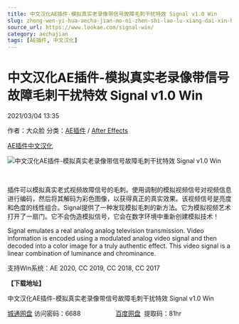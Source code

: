 ```yaml
---
title: 中文汉化AE插件-模拟真实老录像带信号故障毛刺干扰特效 Signal v1.0 Win
slug: zhong-wen-yi-hua-aecha-jian-mo-ni-zhen-shi-lao-lu-xiang-dai-xin-hao-gu-zhang-mao-ci-gan-rao-te-xiao-signal-v1-0-win
source_url: https://www.lookae.com/signal-win/
category: aechajian
tags: [AE插件, 中文汉化]
---
```

# 中文汉化AE插件-模拟真实老录像带信号故障毛刺干扰特效 Signal v1.0 Win

2021/03/04 13:35

作者：大众脸
分类：[AE插件](https://www.lookae.com/after-effects/aechajian/) / [After Effects](https://www.lookae.com/after-effects/)

[AE插件](https://www.lookae.com/tag/ae%e6%8f%92%e4%bb%b6/)[中文汉化](https://www.lookae.com/tag/%e4%b8%ad%e6%96%87%e6%b1%89%e5%8c%96/)

![中文汉化AE插件-模拟真实老录像带信号故障毛刺干扰特效 Signal v1.0 Win](https://www.lookae.com/wp-content/uploads/2021/03/Signal.jpg "中文汉化AE插件-模拟真实老录像带信号故障毛刺干扰特效 Signal v1.0 Win-LookAE.com")

[﻿﻿﻿](https://cloud.video.taobao.com//play/u/705956171/p/1/e/6/t/1/300625251860.mp4)

插件可以模拟真实老式视频故障信号的毛刺。使用调制的模拟视频信号对视频信息进行编码，然后将其解码为彩色图像，以获得真正的真实效果。该视频信号是亮度和色度的线性组合。Signal提供了一种发现模拟毛刺的新方法。它为模拟视频艺术打开了一扇门。它不会伪造模拟信号，它会在数字环境中重新创建模拟技术！

Signal emulates a real analog analog television transmission. Video information is encoded using a modulated analog video signal and then decoded into a color image for a truly authentic effect. This video signal is a linear combination of luminance and chrominance.

支持Win系统：AE 2020, CC 2019, CC 2018, CC 2017

**【下载地址】**

中文汉化AE插件-模拟真实老录像带信号故障毛刺干扰特效 Signal v1.0 Win

[城通网盘](https://089u.com/f/680462-484559148-4136aa) 访问密码：6688                    [百度网盘](https://pan.baidu.com/s/1QzySUbr-gnKTs7uJRbKCXA)  提取码：81hr
